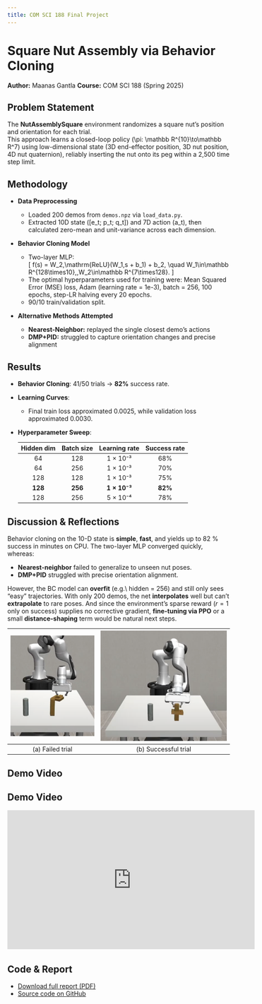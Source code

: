 ```yaml
---
title: COM SCI 188 Final Project
---
```


# Square Nut Assembly via Behavior Cloning

**Author:** Maanas Gantla
**Course:** COM SCI 188 (Spring 2025)  

## Problem Statement
The **NutAssemblySquare** environment randomizes a square nut’s position and orientation for each trial.  
This approach learns a closed-loop policy \(\pi: \mathbb R^{10}\to\mathbb R^7\)  using low-dimensional state (3D end-effector position, 3D nut position, 4D nut quaternion), reliably inserting the nut onto its peg within a 2,500 time step limit.


## Methodology
- **Data Preprocessing**  
  - Loaded 200 demos from `demos.npz` via `load_data.py`.  
  - Extracted 10D state \([e_t; p_t; q_t]\) and 7D action \(a_t\), then calculated zero-mean and unit-variance across each dimension.

- **Behavior Cloning Model**  
  - Two-layer MLP:  
    \[
      f(s) = W_2\,\mathrm{ReLU}(W_1\,s + b_1) + b_2,
      \quad W_1\in\mathbb R^{128\times10},\,W_2\in\mathbb R^{7\times128}.
    \]
  - The optimal hyperparameters used for training were: Mean Squared Error (MSE) loss, Adam (learning rate = 1e-3), batch = 256, 100 epochs, step-LR halving every 20 epochs.  
  - 90/10 train/validation split.

- **Alternative Methods Attempted**  
  - **Nearest-Neighbor:** replayed the single closest demo’s actions
  - **DMP+PID:** struggled to capture orientation changes and precise alignment


## Results
- **Behavior Cloning**: 41/50 trials → **82%** success rate.  
- **Learning Curves**:  
  - Final train loss approximated 0.0025, while validation loss approximated 0.0030.  
- **Hyperparameter Sweep**:

  | Hidden dim | Batch size | Learning rate | Success rate |
  |:----------:|:----------:|:-------------:|:------------:|
  | 64         | 128        | 1 × 10⁻³      | 68%          |
  | 64         | 256        | 1 × 10⁻³      | 70%          |
  | 128        | 128        | 1 × 10⁻³      | 75%          |
  | **128**    | **256**    | **1 × 10⁻³**  | **82%**      |
  | 128        | 256        | 5 × 10⁻⁴      | 78%          |


## Discussion & Reflections

Behavior cloning on the 10-D state is **simple**, **fast**, and yields up to 82 % success in minutes on CPU. The two-layer MLP converged quickly, whereas:

- **Nearest-neighbor** failed to generalize to unseen nut poses.  
- **DMP+PID** struggled with precise orientation alignment.  

However, the BC model can **overfit** (e.g.\ hidden = 256) and still only sees “easy” trajectories. With only 200 demos, the net **interpolates** well but can’t **extrapolate** to rare poses. And since the environment’s sparse reward ($r=1$ only on success) supplies no corrective gradient, **fine-tuning via PPO** or a small **distance-shaping** term would be natural next steps.

| ![](failure.png) | ![](success.png) |
|:--------------------:|:--------------------:|
| (a) Failed trial     | (b) Successful trial |

## Demo Video


## Demo Video

<iframe width="560" height="315" src="https://www.youtube.com/embed/vgVSUsx_pqk" frameborder="0" allowfullscreen></iframe>

## Code & Report

- [Download full report (PDF)](https://drive.google.com/file/d/1oZDFewvSXlhzwvzbncq7DOppmCW52wDL/view?usp=sharing)  
- [Source code on GitHub](https://github.com/MaanasGantla/CS188-Final-Project)
